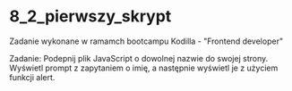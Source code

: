 # 8_2_pierwszy_skrypt

Zadanie wykonane w ramamch bootcampu Kodilla - "Frontend developer"

Zadanie: 
Podepnij plik JavaScript o dowolnej nazwie do swojej strony. Wyświetl prompt z zapytaniem o imię, a następnie wyświetl je z użyciem funkcji alert.
